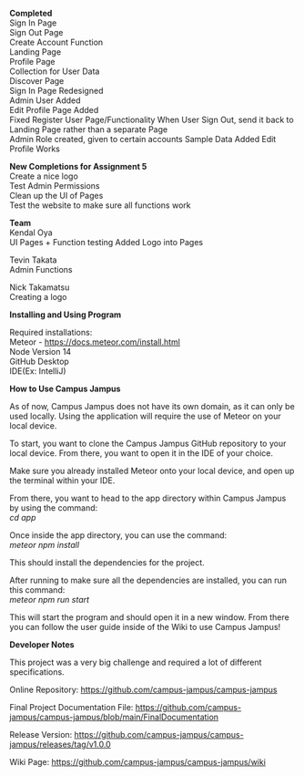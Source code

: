 **Completed**  
Sign In Page  
Sign Out Page  
Create Account Function  
Landing Page   
Profile Page  
Collection for User Data  
Discover Page  
Sign In Page Redesigned  
Admin User Added  
Edit Profile Page Added  
Fixed Register User Page/Functionality
When User Sign Out, send it back to Landing Page rather than a separate Page  
Admin Role created, given to certain accounts
Sample Data Added
Edit Profile Works

**New Completions for Assignment 5**  
Create a nice logo  
Test Admin Permissions  
Clean up the UI of Pages  
Test the website to make sure all functions work  
 

**Team**  
Kendal Oya    
  UI Pages + Function testing 
  Added Logo into Pages
  
Tevin Takata  
  Admin Functions 
  
Nick Takamatsu  
  Creating a logo

**Installing and Using Program**

Required installations:   
Meteor - https://docs.meteor.com/install.html  
Node Version 14  
GitHub Desktop  
IDE(Ex: IntelliJ)  

**How to Use Campus Jampus**

As of now, Campus Jampus does not have its own domain, as it can only be used locally. Using the application will require the use of Meteor on your local device.

To start, you want to clone the Campus Jampus GitHub repository to your local device. From there, you want to open it in the IDE of your choice. 

Make sure you already installed Meteor onto your local device, and open up the terminal within your IDE. 

From there, you want to head to the app directory within Campus Jampus by using the command:  
*cd app*

Once inside the app directory, you can use the command:  
*meteor npm install*

This should install the dependencies for the project.

After running to make sure all the dependencies are installed, you can run this command:  
*meteor npm run start*

This will start the program and should open it in a new window. From there you can follow the user guide inside of the Wiki to use Campus Jampus!

**Developer Notes**

This project was a very big challenge and required a lot of different specifications. 

Online Repository: https://github.com/campus-jampus/campus-jampus

Final Project Documentation File: https://github.com/campus-jampus/campus-jampus/blob/main/FinalDocumentation

Release Version: https://github.com/campus-jampus/campus-jampus/releases/tag/v1.0.0

Wiki Page: https://github.com/campus-jampus/campus-jampus/wiki

  

